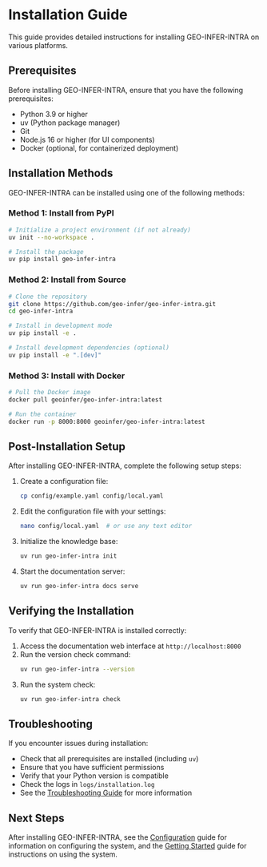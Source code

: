 # Installation Guide

This guide provides detailed instructions for installing GEO-INFER-INTRA on various platforms.

## Prerequisites

Before installing GEO-INFER-INTRA, ensure that you have the following prerequisites:

- Python 3.9 or higher
- uv (Python package manager)
- Git
- Node.js 16 or higher (for UI components)
- Docker (optional, for containerized deployment)

## Installation Methods

GEO-INFER-INTRA can be installed using one of the following methods:

### Method 1: Install from PyPI

```bash
# Initialize a project environment (if not already)
uv init --no-workspace .

# Install the package
uv pip install geo-infer-intra
```

### Method 2: Install from Source

```bash
# Clone the repository
git clone https://github.com/geo-infer/geo-infer-intra.git
cd geo-infer-intra

# Install in development mode
uv pip install -e .

# Install development dependencies (optional)
uv pip install -e ".[dev]"
```

### Method 3: Install with Docker

```bash
# Pull the Docker image
docker pull geoinfer/geo-infer-intra:latest

# Run the container
docker run -p 8000:8000 geoinfer/geo-infer-intra:latest
```

## Post-Installation Setup

After installing GEO-INFER-INTRA, complete the following setup steps:

1. Create a configuration file:
   ```bash
   cp config/example.yaml config/local.yaml
   ```

2. Edit the configuration file with your settings:
   ```bash
   nano config/local.yaml  # or use any text editor
   ```

3. Initialize the knowledge base:
   ```bash
   uv run geo-infer-intra init
   ```

4. Start the documentation server:
   ```bash
   uv run geo-infer-intra docs serve
   ```

## Verifying the Installation

To verify that GEO-INFER-INTRA is installed correctly:

1. Access the documentation web interface at `http://localhost:8000`
2. Run the version check command:
   ```bash
   uv run geo-infer-intra --version
   ```
3. Run the system check:
   ```bash
   uv run geo-infer-intra check
   ```

## Troubleshooting

If you encounter issues during installation:

- Check that all prerequisites are installed (including `uv`)
- Ensure that you have sufficient permissions
- Verify that your Python version is compatible
- Check the logs in `logs/installation.log`
- See the [Troubleshooting Guide](troubleshooting.md) for more information

## Next Steps

After installing GEO-INFER-INTRA, see the [Configuration](configuration.md) guide for information on configuring the system, and the [Getting Started](getting_started.md) guide for instructions on using the system. 